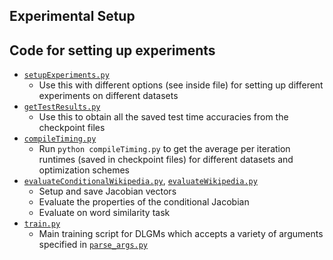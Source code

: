 ## Experimental Setup

## Code for setting up experiments
* [`setupExperiments.py`](setupExperiments.py) 
	* Use this with different options (see inside file) for setting up different experiments on different datasets 
* [`getTestResults.py`](getTestResults.py) 
	* Use this to obtain all the saved test time accuracies from the checkpoint files
* [`compileTiming.py`](compileTiming.py) 
	* Run `python compileTiming.py` to get the average per iteration runtimes (saved in checkpoint files) for different datasets and optimization schemes
* [`evaluateConditionalWikipedia.py`](evaluateConditionalWikipedia.py), [`evaluateWikipedia.py`](evaluateWikipedia.py)
	* Setup and save Jacobian vectors
	* Evaluate the properties of the conditional Jacobian 
	* Evaluate on word similarity task
* [`train.py`](train.py)
	* Main training script for DLGMs which accepts a variety of arguments specified in [`parse_args.py`](../optvaeutils/parse_args.py)
